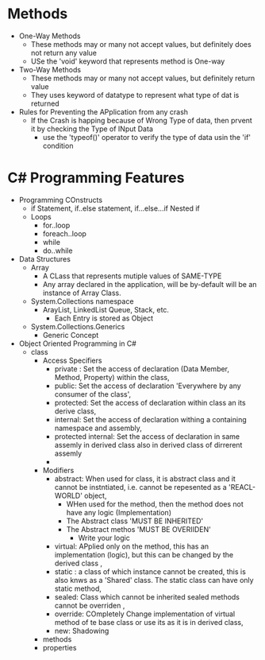 # Methods
- One-Way Methods
	- These methods may or many not accept values, but definitely does not return any value
	- USe the 'void' keyword that represents method is One-way
- Two-Way Methods
	- These methods may or many not accept values, but definitely return value
	- They uses keyword of datatype to represent what type of dat is returned
- Rules for Preventing the APplication from any crash
	- If the Crash is happing because of Wrong Type of data, then prvent it by checking the Type of INput Data
		- use the 'typeof()' operator to verify the type of data usin the 'if' condition

# C# Programming Features
- Programming COnstructs
	- if Statement, if..else statement, if...else...if Nested if
	- Loops
		- for..loop
		- foreach..loop
		- while
		- do..while
- Data Structures
	- Array
		- A CLass that represents mutiple values of SAME-TYPE
		- Any array declared in the application, will be by-default will be an instance of Array Class. 
	- System.Collections namespace
		- ArayList, LinkedList Queue, Stack, etc.
			- Each Entry is stored as Object
	- System.Collections.Generics
		- Generic Concept
- Object Oriented Programming in C#
	- class
		- Access Specifiers
			- private : Set the access of declaration (Data Member, Method, Property) within the class, 
			- public: Set the access of declaration 'Everywhere by any consumer of the class', 
			- protected: Set the access of declaration within class an its derive class, 
			- internal: Set the access of declaration withing a containing namespace and assembly,
			- protected internal: Set the access of declaration in same assemly in derived class also in derived class of dirrerent assemly
			- 
		- Modifiers
			- abstract: When used for class, it is abstract class and it cannot be instntiated, i.e. cannot be repesented as a 'REACL-WORLD' object,
				- WHen used for the method, then the method does not have any logic (Implementation)
				- The Abstract class 'MUST BE INHERITED'
				- The Abstract methos 'MUST BE OVERIIDEN'
					- Write your logic
			- virtual: APplied only on the method, this has an implementation (logic), but this can be changed by the derived class , 
			- static : a class of which instance cannot be created, this is also knws as a 'Shared' class. The static class can have only static method,
			- sealed: Class which cannot be inherited sealed methods cannot be overriden ,
			- override: COmpletely Change implementation of virtual method of te base class or use its as it is in derived class, 
			- new: Shadowing
		- methods
		- properties